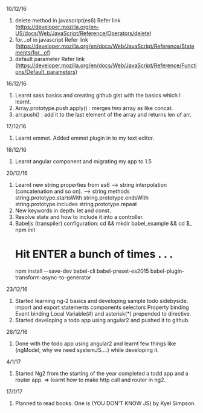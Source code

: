 10/12/16
1. delete method in javascript(es6)
   Refer link (https://developer.mozilla.org/en-US/docs/Web/JavaScript/Reference/Operators/delete)
2. for...of in javascript
   Refer link (https://developer.mozilla.org/en/docs/Web/JavaScript/Reference/Statements/for...of)
3. default parameter
   Refer link (https://developer.mozilla.org/en/docs/Web/JavaScript/Reference/Functions/Default_parameters)

16/12/16
1. Learnt sass basics and creating github gist with the basics which I learnt.
2. Array.prototype.push.apply() : merges two array as like concat.
3. arr.push() : add it to the last element of the array and returns len of arr.


17/12/16
1. Learnt emmet. Added emmet plugin in to my text editor.

18/12/16
1. Learnt angular component and migrating my app to 1.5

20/12/16
1. Learnt new string properties from es6
      --> string interpolation (concatenation and so on).
      --> string methods 
            string.prototype.startsWith
            string.prototype.endsWith
            string.prototype.includes
            string.prototype.repeat
2. New keywords in depth: let and const.
3. Resolve state and how to include it into a controller.
4. Babeljs (transpiler) configuration: 
      cd && mkdir babel_example && cd $_
      npm init
      # Hit ENTER a bunch of times . . . 
      npm install --save-dev babel-cli babel-preset-es2015 babel-plugin-transform-async-to-generator

23/12/16
1. Started learning ng-2 basics and developing sample todo sidebyside.
      import and export statements
      components
      selectors
      Property binding
      Event binding
      Local Variable(#) and asterisk(*) prepended to directive.
2. Started developing a todo app using angular2 and pushed it to github.

26/12/16
1. Done with the todo app using angular2 and learnt few things
   like (ngModel, why we need systemJS....) while developing it.

4/1/17
1. Started Ng2 from the starting of the year completed a todd app and a router app.
   => learnt how to make http call and router in ng2.

17/1/17
1. Planned to read books. One is (YOU DON'T KNOW JS) by Kyel Simpson.